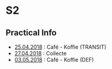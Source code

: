 <link rel="stylesheet" href="S2.css">

# S2

## Practical Info

* [25.04.2018](Practical_Info_20180425.md) : Café - Koffie (TRANSIT)
* [27.04.2018](Collecte.md) : Collecte
* [03.05.2018](Practical_Info_20180503.md) : Café - Koffie (DEF)


